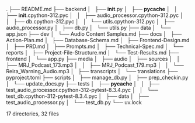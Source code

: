 .
├── README.md
├── backend
│   ├── __init__.py
│   ├── __pycache__
│   │   ├── __init__.cpython-312.pyc
│   │   ├── audio_processor.cpython-312.pyc
│   │   ├── db.cpython-312.pyc
│   │   └── utils.cpython-312.pyc
│   ├── audio_processor.py
│   ├── db.py
│   └── utils.py
├── data
│   └── app.json
├── dev
│   └── Audio Content Samples.md
├── docs
│   ├── Action-Plan.md
│   ├── Database-Schema.md
│   ├── Frontend-Design.md
│   ├── PRD.md
│   ├── Prompts.md
│   ├── Technical-Spec.md
│   └── reports
│       ├── Project-File-Structure.md
│       └── Test-Results.md
├── frontend
│   └── app.py
├── media
│   ├── audio
│   ├── sources
│   │   ├── MRJ_Podcast_173.mp3
│   │   ├── MRJ_Podcast_179.mp3
│   │   └── Reira_Warning_Audio.mp3
│   ├── transcripts
│   └── translations
├── pyproject.toml
├── scripts
│   ├── manage_db.py
│   ├── prep_checkin.py
│   └── update_docs.py
├── tests
│   ├── __pycache__
│   │   ├── test_audio_processor.cpython-312-pytest-8.3.4.pyc
│   │   └── test_db.cpython-312-pytest-8.3.4.pyc
│   ├── data
│   ├── test_audio_processor.py
│   └── test_db.py
└── uv.lock

17 directories, 32 files
